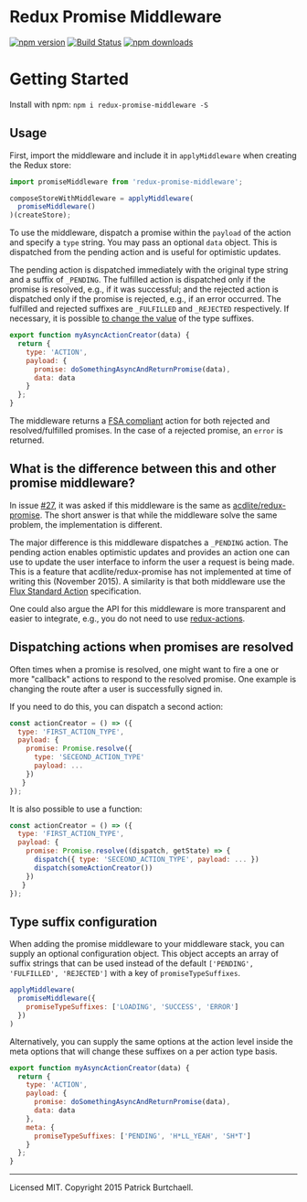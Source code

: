 # Redux Promise Middleware

[![npm version](https://img.shields.io/npm/v/redux-promise-middleware.svg?style=flat)](https://www.npmjs.com/package/redux-promise-middleware) [![Build Status](https://travis-ci.org/pburtchaell/redux-promise-middleware.svg)](https://travis-ci.org/pburtchaell/redux-promise-middleware) [![npm downloads](https://img.shields.io/npm/dm/redux-promise-middleware.svg?style=flat)](https://www.npmjs.com/package/redux-promise-middleware)

# Getting Started

Install with npm: `npm i redux-promise-middleware -S`

## Usage

First, import the middleware and include it in `applyMiddleware` when creating the Redux store:

```js
import promiseMiddleware from 'redux-promise-middleware';

composeStoreWithMiddleware = applyMiddleware(
  promiseMiddleware()
)(createStore);

```

To use the middleware, dispatch a promise within the `payload` of the action and specify a `type` string. You may pass an optional `data` object. This is dispatched from the pending action and is useful for optimistic updates.

The pending action is dispatched immediately with the original type string and a suffix of `_PENDING`. The fulfilled action is dispatched only if the promise is resolved, e.g., if it was successful; and the rejected action is dispatched only if the promise is rejected, e.g., if an error occurred. The fulfilled and rejected suffixes are `_FULFILLED` and `_REJECTED` respectively. If necessary, it is possible [to change the value](#type-suffix-configuration) of the type suffixes.

```js
export function myAsyncActionCreator(data) {
  return {
    type: 'ACTION',
    payload: {
      promise: doSomethingAsyncAndReturnPromise(data),
      data: data
    }
  };
}
```

The middleware returns a [FSA compliant](https://github.com/acdlite/flux-standard-action) action for both rejected and resolved/fulfilled promises. In the case of a rejected promise, an `error` is returned.

## What is the difference between this and other promise middleware?

In issue [#27](https://github.com/pburtchaell/redux-promise-middleware/issues/27), it was asked if this middleware is the same as [acdlite/redux-promise](https://github.com/acdlite/redux-promise). The short answer is that while the middleware solve the same problem, the implementation is different.

The major difference is this middleware dispatches a `_PENDING` action. The pending action enables optimistic updates and provides an action one can use to update the user interface to inform the user a request is being made. This is a feature that acdlite/redux-promise has not implemented at time of writing this (November 2015). A similarity is that both middleware use the [Flux Standard Action](https://github.com/acdlite/flux-standard-action) specification.

One could also argue the API for this middleware is more transparent and easier to integrate, e.g., you do not need to use [redux-actions](https://github.com/acdlite/redux-actions).

## Dispatching actions when promises are resolved

Often times when a promise is resolved, one might want to fire a one or more "callback" actions to respond to the resolved promise. One example is changing the route after a user is successfully signed in.

If you need to do this, you can dispatch a second action:

```js
const actionCreator = () => ({
  type: 'FIRST_ACTION_TYPE',
  payload: {
    promise: Promise.resolve({
      type: 'SECEOND_ACTION_TYPE'
      payload: ...
    })
   }
});
```

It is also possible to use a function:

```js
const actionCreator = () => ({
  type: 'FIRST_ACTION_TYPE',
  payload: {
    promise: Promise.resolve((dispatch, getState) => {
      dispatch({ type: 'SECEOND_ACTION_TYPE', payload: ... })
      dispatch(someActionCreator())
    })
   }
});
```

## Type suffix configuration

When adding the promise middleware to your middleware stack, you can supply an optional configuration object. This object accepts an array of suffix strings that can be used instead of the default `['PENDING', 'FULFILLED', 'REJECTED']` with a key of `promiseTypeSuffixes`.

```js
applyMiddleware(
  promiseMiddleware({
    promiseTypeSuffixes: ['LOADING', 'SUCCESS', 'ERROR']
  })
)
```

Alternatively, you can supply the same options at the action level inside the meta options that will change these suffixes on a per action type basis.

```js
export function myAsyncActionCreator(data) {
  return {
    type: 'ACTION',
    payload: {
      promise: doSomethingAsyncAndReturnPromise(data),
      data: data
    },
    meta: {
      promiseTypeSuffixes: ['PENDING', 'H*LL_YEAH', 'SH*T']
    }
  };
}
```

---
Licensed MIT. Copyright 2015 Patrick Burtchaell.
